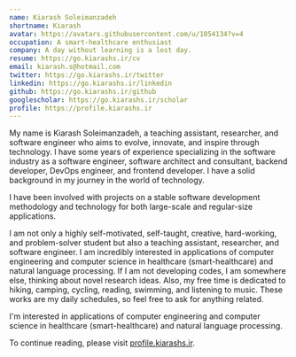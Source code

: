 ```yaml
---
name: Kiarash Soleimanzadeh
shortname: Kiarash
avatar: https://avatars.githubusercontent.com/u/1054134?v=4
occupation: A smart-healthcare enthusiast
company: A day without learning is a lost day.
resume: https://go.kiarashs.ir/cv
email: kiarash.s@hotmail.com
twitter: https://go.kiarashs.ir/twitter
linkedin: https://go.kiarashs.ir/linkedin
github: https://go.kiarashs.ir/github
googlescholar: https://go.kiarashs.ir/scholar
profile: https://profile.kiarashs.ir
---
```


My name is Kiarash Soleimanzadeh, a teaching assistant, researcher, and software engineer who aims to evolve, innovate, and inspire through technology. I have some years of experience specializing in the software industry as a software engineer, software architect and consultant, backend developer, DevOps engineer, and frontend developer. I have a solid background in my journey in the world of technology.

I have been involved with projects on a stable software development methodology and technology for both large-scale and regular-size applications.

I am not only a highly self-motivated, self-taught, creative, hard-working, and problem-solver student but also a teaching assistant, researcher, and software engineer. I am incredibly interested in applications of computer engineering and computer science in healthcare (smart-healthcare) and natural language processing. If I am not developing codes, I am somewhere else, thinking about novel research ideas. Also, my free time is dedicated to hiking, camping, cycling, reading, swimming, and listening to music. These works are my daily schedules, so feel free to ask for anything related.

I'm interested in applications of computer engineering and computer science in healthcare (smart-healthcare) and natural language processing.

To continue reading, please visit [profile.kiarashs.ir](https://profile.kiarashs.ir "Kiarash Soleimanzadeh").
